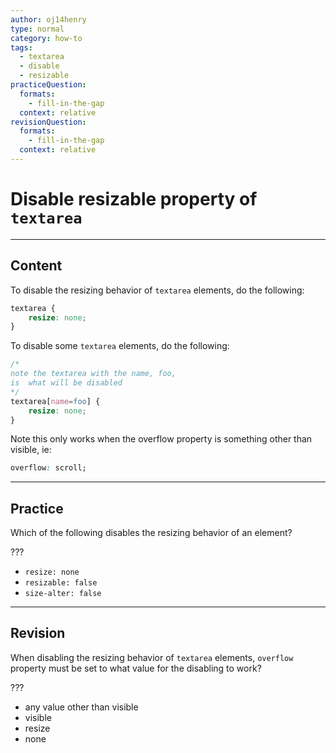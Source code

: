 ```yaml
---
author: oj14henry
type: normal
category: how-to
tags:
  - textarea
  - disable
  - resizable
practiceQuestion:
  formats:
    - fill-in-the-gap
  context: relative
revisionQuestion:
  formats:
    - fill-in-the-gap
  context: relative
---
```


# Disable resizable property of `textarea`


---

## Content

To disable the resizing behavior of `textarea` elements, do the following:

```css
textarea {
    resize: none;
}
```

To disable some `textarea` elements, do the following:

```css
/*
note the textarea with the name, foo,
is  what will be disabled
*/
textarea[name=foo] {
    resize: none;
}
```

Note this only works when the overflow property is something other than visible, ie:

```css
overflow: scroll;
```


---

## Practice

Which of the following disables the resizing behavior of an element?

???

- `resize: none`
- `resizable: false`
- `size-alter: false`


---

## Revision

When disabling the resizing behavior of `textarea` elements, `overflow` property must be set to what value for the disabling to work?

???

- any value other than visible
- visible
- resize
- none
